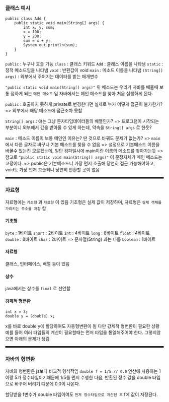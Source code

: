 ### 클래스 예시

```
public class Add {
	public static void main(String[] args) {
    	int x, y, sum;
        x = 100;
        y = 200;
        sum = x + y;
        System.out.println(sum);
    }
}
```

`public` : 누구나 호출 가능
`class` : 클래스 키워드
`Add` : 클래스 이름을 나타냄
`static` : 정적 메소드임을 나타냄
`void` : 반환값이 void
`main` : 메소드 이름을 나타냄
`(String[] args)` : 외부에서 주어지는 데이터를 받는 매개변수

`"public static void main(String[] args)"`
위 메소드는 우리가 자바를 배울때 보통 접하게 되는 `메인 메소드` 임
자바에서는 메인 메소드를 찾아 처음 실행하게 된다.

`public` : 호출하지 못하게 private로 변경한다면 실제로 누가 어떻게 접근이 불가한가?
=> 외부에서 해당 메소드에 접근조차 못함

`String[] args` : 얘는 그냥 문자타입데이터들의 배열인가?
=> 프로그램이 시작되는 부분이니 외부에서 값을 받아올 수 있게 하는데, 약속을 `String[] args` 로 한듯?

`main` : 메소드 이름이 보통 메인인 이유는? 딴 것으로 바꿔도 문제가 없는가?
=> `main` 에서 다른 글자로 바꾸니 기본 메소드를 찾을 수 없음
=> 설정으로 기본메소드 이름을 바꿀수 있는진 모르겠는데, 일단 컴파일시에 main이란 이름의 메소드를 찾아가는듯
=> 참고로 `"public static void main(String[] args)"` 이 문장자체가 메인 메소드는 고정이다.
=> public은 기본메소드니 가장 먼저 호출해 당연히 접근 가능해야하고, void도 가장 먼저 호출되니 당연히 반환할 곳이 없음

<hr style="height:5px">

### 자료형

자료형에는 `기초형` 과 `자료형` 이 있음
기초형은 실제 값이 저장하며,
자료형은 `실제 객체를 가리키는 주소를 저장` 함

#### 기초형

`byte` : 1바이트
`short` : 2바이트
`int` : 4바이트
`long` : 8바이트
`float` : 4바이트
`double` : 8바이트
`char` : 2바이트 => 문자열(String) 과는 다름
`boolean` : 1바이트

#### 자료형

클래스, 인터페이스, 배열 등이 있음

#### 상수

java에서는 상수를 `final` 로 선언함

#### 강제적 형변환

```
int x = 3;
double y = (double) x;
```

x를 바로 double y에 할당하여도 자동형변환이 됨
다만 강제적 형변환이 필요한 상황
예를 들어 여러 타입들의 계산이 필요할때는 먼저 타입을 통일해주어야 한다.
그렇지않으면 아래의 문제가 생김

<hr style="height:5px">

### 자바의 형변환

자바의 형변환은 js보다 비교적 형식적임
`double f = 1/5 // 0.0`
연산에 사용하는 1이랑 5가 정수타입이기때문에 1/5를 먼저 수행한 다음,
반환된 정수 값을 double 타입으로 바꾸어 버리기 떄문에 0.0이 나온다.

할당받을 f변수가 double 타입이여도 `먼저 정수타입으로 계산된 후` f에 값이 저장된다.
